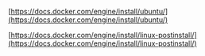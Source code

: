 
[https://docs.docker.com/engine/install/ubuntu/](https://docs.docker.com/engine/install/ubuntu/)

[https://docs.docker.com/engine/install/linux-postinstall/](https://docs.docker.com/engine/install/linux-postinstall/)
